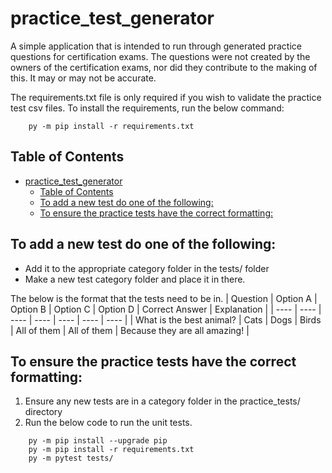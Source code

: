 # practice_test_generator
A simple application that is intended to run through generated practice questions for certification exams. The questions were not created by the owners of the certification exams, nor did they contribute to the making of this. It may or may not be accurate.

The requirements.txt file is only required if you wish to validate the practice test csv files. To install the requirements, run the below command:
```
    py -m pip install -r requirements.txt
```
## Table of Contents
- [practice\_test\_generator](#practice_test_generator)
  - [Table of Contents](#table-of-contents)
  - [To add a new test do one of the following:](#to-add-a-new-test-do-one-of-the-following)
  - [To ensure the practice tests have the correct formatting:](#to-ensure-the-practice-tests-have-the-correct-formatting)

## To add a new test do one of the following:
- Add it to the appropriate category folder in the tests/ folder 
- Make a new test category folder and place it in there.

The below is the format that the tests need to be in.
| Question | Option A | Option B | Option C | Option D | Correct Answer | Explanation |
| ---- | ---- | ---- | ---- | ---- | ---- | ---- | 
| What is the best animal? | Cats | Dogs | Birds | All of them | All of them | Because they are all amazing! |

## To ensure the practice tests have the correct formatting:

1. Ensure any new tests are in a category folder in the practice_tests/ directory
2. Run the below code to run the unit tests.

```
    py -m pip install --upgrade pip
    py -m pip install -r requirements.txt
    py -m pytest tests/ 
```